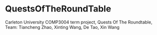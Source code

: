 # QuestsOfTheRoundTable
Carleton University COMP3004 term project, Quests Of The Roundtable, Team: Tiancheng Zhao, Xinting Wang, De Tao, Xin Wang
